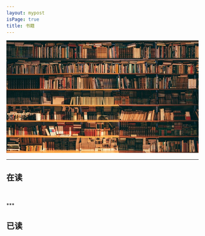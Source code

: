 ```yaml
---
layout: mypost
isPage: true
title: 书籍
---
```

![书](/img/book.jpg)
<br/>
***
## 在读
<br/>
<br/>
***

## 已读

